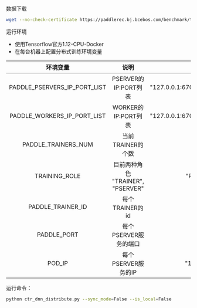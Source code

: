 数据下载
```bash
wget --no-check-certificate https://paddlerec.bj.bcebos.com/benchmark/tf_criteo.tar.gz
```

运行环境
- 使用Tensorflow官方1.12-CPU-Docker
- 在每台机器上配置分布式训练环境变量

 | 环境变量 | 说明 | 示例 |
   |:-----:|:-----:|:------:|
   | PADDLE_PSERVERS_IP_PORT_LIST | PSERVER的IP:PORT列表 | "127.0.0.1:67001,127.0.0.1:67002" |
   | PADDLE_WORKERS_IP_PORT_LIST | WORKER的IP:PORT列表 | "127.0.0.1:67001,127.0.0.1:67002" |
   | PADDLE_TRAINERS_NUM | 当前TRAINER的个数 | "32" |
   | TRAINING_ROLE | 目前两种角色 "TRAINER", "PSERVER" |"PSERVER"|
   | PADDLE_TRAINER_ID | 每个TRAINER的id | 12 |
   | PADDLE_PORT | 每个PSERVER服务的端口 | 67001 |
   | POD_IP | 每个PSERVER服务的IP | "127.0.0.1" |


运行命令：
```bash
python ctr_dnn_distribute.py --sync_mode=False --is_local=False
```